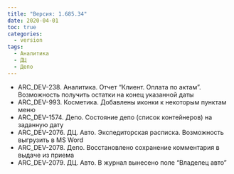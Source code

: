 ```yaml
---
title: "Версия: 1.685.34"
date: 2020-04-01
toc: true
categories:
  - version
tags:
  - Аналитика
  - ДЦ
  - Депо
---
```


-   ARC_DEV-238. Аналитика. Отчет “Клиент. Оплата по актам”. Возможность получить остатки на конец указанной даты
-   ARC_DEV-993. Косметика. Добавлены иконки к некоторым пунктам меню
-   ARC_DEV-1574. Депо. Состояние депо (список контейнеров) на заданную дату
-   ARC_DEV-2076. ДЦ. Авто. Экспедиторская расписка. Возможность выгрузить в MS Word
-   ARC_DEV-2078. Депо. Восстановлено сохранение комментария в выдаче из приема
-   ARC_DEV-2079. ДЦ. Авто. В журнал вынесено поле “Владелец авто”
